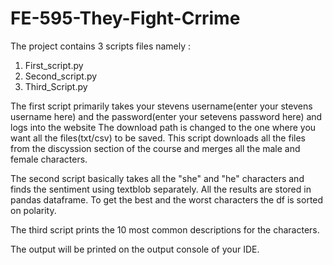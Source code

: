 # FE-595-They-Fight-Crrime

The project contains 3 scripts files namely :
1) First_script.py
2) Second_script.py
3) Third_Script.py

The first script primarily takes your stevens username(enter your stevens username here)
and the password(enter your setevens password here) and logs into the website
The download path is changed to the one where you want all the files(txt/csv) to be saved. 
This script downloads all the files from the discyssion section of the course and merges all the male and female characters.


The second script basically takes all the "she" and "he" characters and finds the sentiment using textblob separately. All the results are stored in pandas dataframe. To get the best and the worst characters the df is sorted on polarity.

The third script prints the 10 most common descriptions for the characters. 

The output will be printed on the output console of your IDE.
